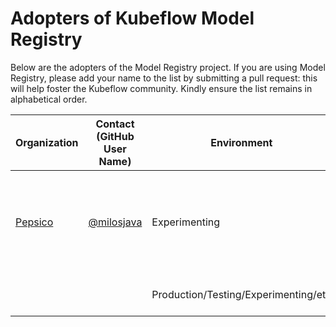 # Adopters of Kubeflow Model Registry

Below are the adopters of the Model Registry project. If you are using Model Registry, please add your name to the list by submitting a pull request: this will help foster the Kubeflow community. Kindly ensure the list remains in alphabetical order.

| Organization                  | Contact (GitHub User Name)                 | Environment                                | Description of Use                                                    |
|-------------------------------|--------------------------------------------|--------------------------------------------|-----------------------------------------------------------------------|
| [Pepsico](https://www.pepsico.com/) | [@milosjava](https://github.com/milosjava) | Experimenting  | Evaluating a transition from Azure Model Registry to Kubeflow Model Registry |
| <company name here>           | <your github handle here>                  | Production/Testing/Experimenting/etc       | <any notes you'd like to share>                                       |
